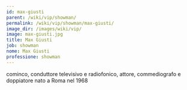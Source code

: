 ```yaml
---
id: max-giusti
parent: /wiki/vip/showman/
permalink: /wiki/vip/showman/max-giusti/
image_dir: /images/wiki/vip/
image: max-giusti.jpg
title: Max Giusti
job: showman
nome: Max Giusti
professione: showman
---
```

cominco, conduttore televisivo e radiofonico, attore, commediografo e doppiatore nato a Roma nel 1968